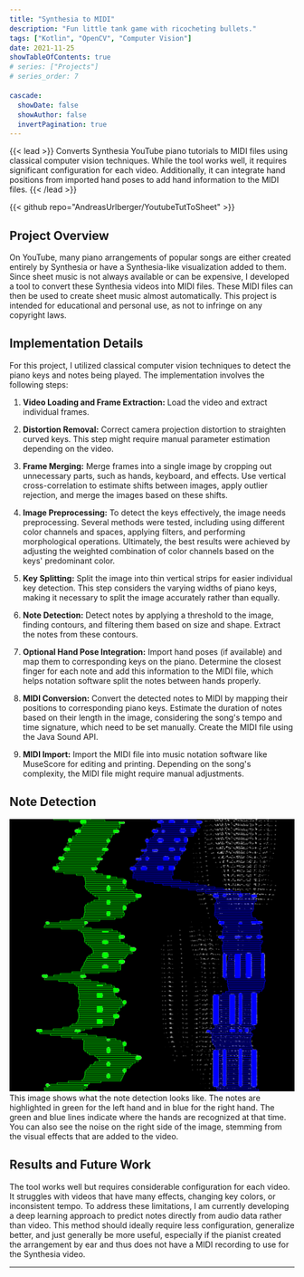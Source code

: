 ```yaml
---
title: "Synthesia to MIDI"
description: "Fun little tank game with ricocheting bullets."
tags: ["Kotlin", "OpenCV", "Computer Vision"]
date: 2021-11-25
showTableOfContents: true
# series: ["Projects"]
# series_order: 7

cascade:
  showDate: false
  showAuthor: false
  invertPagination: true
---
```


{{< lead >}}
Converts Synthesia YouTube piano tutorials to MIDI files using classical computer vision techniques. While the tool works well, it requires significant configuration for each video. Additionally, it can integrate hand positions from imported hand poses to add hand information to the MIDI files.
{{< /lead >}}

<div class="backdrop-blur">
  {{< github repo="AndreasUrlberger/YoutubeTutToSheet" >}}
</div>

## Project Overview

On YouTube, many piano arrangements of popular songs are either created entirely by Synthesia or have a Synthesia-like visualization added to them. Since sheet music is not always available or can be expensive, I developed a tool to convert these Synthesia videos into MIDI files. These MIDI files can then be used to create sheet music almost automatically. This project is intended for educational and personal use, as not to infringe on any copyright laws.

## Implementation Details
For this project, I utilized classical computer vision techniques to detect the piano keys and notes being played. The implementation involves the following steps:

1. **Video Loading and Frame Extraction:** Load the video and extract individual frames.

2. **Distortion Removal:** Correct camera projection distortion to straighten curved keys. This step might require manual parameter estimation depending on the video.

3. **Frame Merging:** Merge frames into a single image by cropping out unnecessary parts, such as hands, keyboard, and effects. Use vertical cross-correlation to estimate shifts between images, apply outlier rejection, and merge the images based on these shifts.

4. **Image Preprocessing:** To detect the keys effectively, the image needs preprocessing. Several methods were tested, including using different color channels and spaces, applying filters, and performing morphological operations. Ultimately, the best results were achieved by adjusting the weighted combination of color channels based on the keys' predominant color.

5. **Key Splitting:** Split the image into thin vertical strips for easier individual key detection. This step considers the varying widths of piano keys, making it necessary to split the image accurately rather than equally.

6. **Note Detection:** Detect notes by applying a threshold to the image, finding contours, and filtering them based on size and shape. Extract the notes from these contours.

7. **Optional Hand Pose Integration:** Import hand poses (if available) and map them to corresponding keys on the piano. Determine the closest finger for each note and add this information to the MIDI file, which helps notation software split the notes between hands properly.

8. **MIDI Conversion:** Convert the detected notes to MIDI by mapping their positions to corresponding piano keys. Estimate the duration of notes based on their length in the image, considering the song's tempo and time signature, which need to be set manually. Create the MIDI file using the Java Sound API.

9. **MIDI Import:** Import the MIDI file into music notation software like MuseScore for editing and printing. Depending on the song's complexity, the MIDI file might require manual adjustments.

## Note Detection
![Note Detection](note_detection.png)
This image shows what the note detection looks like. The notes are highlighted in green for the left hand and in blue for the right hand. The green and blue lines indicate where the hands are recognized at that time. You can also see the noise on the right side of the image, stemming from the visual effects that are added to the video. 


## Results and Future Work
The tool works well but requires considerable configuration for each video. It struggles with videos that have many effects, changing key colors, or inconsistent tempo. To address these limitations, I am currently developing a deep learning approach to predict notes directly from audio data rather than video. This method should ideally require less configuration, generalize better, and just generally be more useful, especially if the pianist created the arrangement by ear and thus does not have a MIDI recording to use for the Synthesia video.

---
